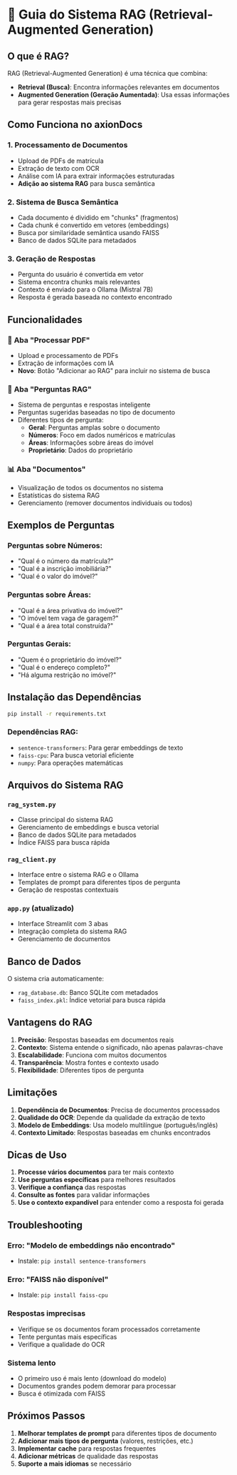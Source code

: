 # 🤖 Guia do Sistema RAG (Retrieval-Augmented Generation)

## O que é RAG?

RAG (Retrieval-Augmented Generation) é uma técnica que combina:
- **Retrieval (Busca)**: Encontra informações relevantes em documentos
- **Augmented Generation (Geração Aumentada)**: Usa essas informações para gerar respostas mais precisas

## Como Funciona no axionDocs

### 1. **Processamento de Documentos**
- Upload de PDFs de matrícula
- Extração de texto com OCR
- Análise com IA para extrair informações estruturadas
- **Adição ao sistema RAG** para busca semântica

### 2. **Sistema de Busca Semântica**
- Cada documento é dividido em "chunks" (fragmentos)
- Cada chunk é convertido em vetores (embeddings)
- Busca por similaridade semântica usando FAISS
- Banco de dados SQLite para metadados

### 3. **Geração de Respostas**
- Pergunta do usuário é convertida em vetor
- Sistema encontra chunks mais relevantes
- Contexto é enviado para o Ollama (Mistral 7B)
- Resposta é gerada baseada no contexto encontrado

## Funcionalidades

### 📄 **Aba "Processar PDF"**
- Upload e processamento de PDFs
- Extração de informações com IA
- **Novo**: Botão "Adicionar ao RAG" para incluir no sistema de busca

### 🤖 **Aba "Perguntas RAG"**
- Sistema de perguntas e respostas inteligente
- Perguntas sugeridas baseadas no tipo de documento
- Diferentes tipos de pergunta:
  - **Geral**: Perguntas amplas sobre o documento
  - **Números**: Foco em dados numéricos e matrículas
  - **Áreas**: Informações sobre áreas do imóvel
  - **Proprietário**: Dados do proprietário

### 📊 **Aba "Documentos"**
- Visualização de todos os documentos no sistema
- Estatísticas do sistema RAG
- Gerenciamento (remover documentos individuais ou todos)

## Exemplos de Perguntas

### Perguntas sobre Números:
- "Qual é o número da matrícula?"
- "Qual é a inscrição imobiliária?"
- "Qual é o valor do imóvel?"

### Perguntas sobre Áreas:
- "Qual é a área privativa do imóvel?"
- "O imóvel tem vaga de garagem?"
- "Qual é a área total construída?"

### Perguntas Gerais:
- "Quem é o proprietário do imóvel?"
- "Qual é o endereço completo?"
- "Há alguma restrição no imóvel?"

## Instalação das Dependências

```bash
pip install -r requirements.txt
```

### Dependências RAG:
- `sentence-transformers`: Para gerar embeddings de texto
- `faiss-cpu`: Para busca vetorial eficiente
- `numpy`: Para operações matemáticas

## Arquivos do Sistema RAG

### `rag_system.py`
- Classe principal do sistema RAG
- Gerenciamento de embeddings e busca vetorial
- Banco de dados SQLite para metadados
- Índice FAISS para busca rápida

### `rag_client.py`
- Interface entre o sistema RAG e o Ollama
- Templates de prompt para diferentes tipos de pergunta
- Geração de respostas contextuais

### `app.py` (atualizado)
- Interface Streamlit com 3 abas
- Integração completa do sistema RAG
- Gerenciamento de documentos

## Banco de Dados

O sistema cria automaticamente:
- `rag_database.db`: Banco SQLite com metadados
- `faiss_index.pkl`: Índice vetorial para busca rápida

## Vantagens do RAG

1. **Precisão**: Respostas baseadas em documentos reais
2. **Contexto**: Sistema entende o significado, não apenas palavras-chave
3. **Escalabilidade**: Funciona com muitos documentos
4. **Transparência**: Mostra fontes e contexto usado
5. **Flexibilidade**: Diferentes tipos de pergunta

## Limitações

1. **Dependência de Documentos**: Precisa de documentos processados
2. **Qualidade do OCR**: Depende da qualidade da extração de texto
3. **Modelo de Embeddings**: Usa modelo multilíngue (português/inglês)
4. **Contexto Limitado**: Respostas baseadas em chunks encontrados

## Dicas de Uso

1. **Processe vários documentos** para ter mais contexto
2. **Use perguntas específicas** para melhores resultados
3. **Verifique a confiança** das respostas
4. **Consulte as fontes** para validar informações
5. **Use o contexto expandível** para entender como a resposta foi gerada

## Troubleshooting

### Erro: "Modelo de embeddings não encontrado"
- Instale: `pip install sentence-transformers`

### Erro: "FAISS não disponível"
- Instale: `pip install faiss-cpu`

### Respostas imprecisas
- Verifique se os documentos foram processados corretamente
- Tente perguntas mais específicas
- Verifique a qualidade do OCR

### Sistema lento
- O primeiro uso é mais lento (download do modelo)
- Documentos grandes podem demorar para processar
- Busca é otimizada com FAISS

## Próximos Passos

1. **Melhorar templates de prompt** para diferentes tipos de documento
2. **Adicionar mais tipos de pergunta** (valores, restrições, etc.)
3. **Implementar cache** para respostas frequentes
4. **Adicionar métricas** de qualidade das respostas
5. **Suporte a mais idiomas** se necessário
